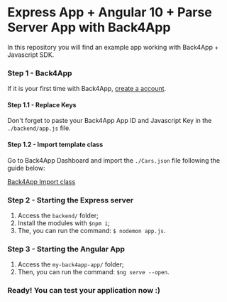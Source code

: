 # Express App + Angular 10 + Parse Server App with Back4App

In this repository you will find an example app working with Back4App + Javascript SDK.

### Step 1 - Back4App

If it is your first time with Back4App, [create a account](https://www.back4app.com/docs/platform/get-started/new-parse-app).

#### Step 1.1 - Replace Keys

Don't forget to paste your Back4App App ID and Javascript Key in the `./backend/app.js` file.

#### Step 1.2 - Import template class

Go to Back4App Dashboard and import the `./Cars.json` file following the guide below:

[Back4App Import class](https://help.back4app.com/hc/en-us/articles/115003438951-How-can-I-import-to-my-Database-)

### Step 2 - Starting the Express server

1. Access the `backend/` folder;
2. Install the modules with `$npm i`;
3. The, you can run the command: `$ nodemon app.js`.

### Step 3 - Starting the Angular App

1. Access the `my-back4app-app/` folder;
2. Then, you can run the command: `$ng serve --open`.

### Ready! You can test your application now :)
